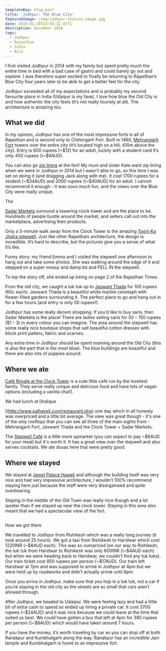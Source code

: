 ```yaml
---
templateKey: blog-post
title: 'Jodhpur: The Blue City'
featuredImage: /img/jodhpur-feature-image.jpg
date: 2019-01-28T23:55:32.077Z
description: December 2018
tags:
  - Jodhpur
  - Rajasthan
  - India
  - Asia
---
```

I first visited Jodhpur in 2014 with my family but spent pretty much the entire time in bed with a bad case of gastro and could barely go out and explore. I was therefore super excited to finally be returning to Rajasthan’s Blue City four years later to be able to get a better feel for the city.

Jodhpur exceeded all of my expectations and is probably my second favourite place in India (Udaipur is my fave). I love how blue the Old City is and how authentic the city feels (it’s not really touristy at all). The architecture is amazing too. 

## What we did

In my opinion, Jodhpur has one of the most impressive forts in all of Rajasthan and is second only to Chittorgarh Fort. Built in 1460, [Mehrangarh Fort](http://www.mehrangarh.org/) towers over the entire city (it’s located high on a hill, 410m above the city). Entry is 600 rupees (\~$12) for an adult, luckily with a student card it’s only 450 rupees (\~$9AUD). 

You can also go [zip lining](https://www.flyingfox.asia/Destination/Jodhpur.php) at the fort! My mum and sister Kate went zip lining when we were in Jodhpur in 2014 but I wasn’t able to go, so this time I was set on doing it (and dragging Jack along with me). It cost 1700 rupees for a student (\~$34AUD) and 2000 rupees (\~$40AUD) for an adult.  I cannot recommend it enough - it was sooo much fun, and the views over the Blue City were really unique.

The [Sadar Markets](https://www.google.com/maps/place/Sardar+Market/@26.294245,73.0242119,15z/data=!4m5!3m4!1s0x0:0xefaac6ad407e1d2f!8m2!3d26.294245!4d73.0242119) surround a towering clock tower and are the place to be. Hundreds of people bustle around the market, and sellers call out into the marketplace, advertising their products. 

Only a 5-minute walk away from the Clock Tower is the amazing [Toorji Ka Jhalra stepwell](https://www.google.com/maps/place/Toorji+Ka+Jhalra/@26.297056,73.0229519,15z/data=!4m2!3m1!1s0x0:0x1a832f26ce92f02c?ved=2ahUKEwizp7ixhpTgAhVbfysKHTKcAv4Q_BIwEHoECAUQCA). Just like other Rajasthani architecture, the design is incredible. It’s hard to describe, but the pictures give you a sense of what it’s like.

Funny story: my friend Emma and I visited the stepwell one afternoon to hang out and take some photos. She was walking around the edge of it and stepped on a super mossy and damp bit and FELL IN the stepwell. To top the story off, she ended up being on page 2 of the Rajasthan Times.

From the old city, we caught a tuk tuk up to [Jaswant Thada](https://www.google.com/maps/place/Jaswant+Thada/@26.3042251,73.0252158,15z/data=!4m5!3m4!1s0x0:0xef978326c4f61fbd!8m2!3d26.3042251!4d73.0252158) for 100 rupees (60c each). Jaswant Thada is a beautiful white marble cenotaph with flower-filled gardens surrounding it. The perfect place to go and hang out in for a few hours (and entry is only 50 rupees!). 

Jodhpur has some really decent shopping. If you’d like to buy saris, then Sadar Markets is the place! There are ladies selling saris for 50 – 150 rupees ($1 – 3) in every colour you can imagine. The area around the stepwell has some really nice boutique shops that sell beautiful cotton dresses with block print patters, fabric and scarves.

Any extra time in Jodhpur should be spent roaming around the Old City (this is also the part that is the most blue). The blue buildings are beautiful and there are also lots of puppies around.

## Where we ate

[Café Royale at the Clock Tower](https://cafe-royale-at-clocktower.business.site/) is a cute little café run by the loveliest family.  They serve really unique and delicious food and have lots of vegan options (including a vanilla chai!).

We had lunch at [Indique](http://www.palhaveli.com/restaurant.php) one day which in all honesty was overpriced and a little bit average. The view was great though - it's one of the only rooftops that you can see all three of the main sights from - Mehrangarh Fort, Jaswant Thada and the Clock Tower + Sadar Markets.

The [Stepwell Café](http://www.stepwellcafe.com/) is a little more upmarket (you can expect to pay ~$6AUD for your meal) but it's worth it. It has a great view over the stepwell and also serves cocktails. We ate dosas here that were pretty good. 

## Where we stayed

We stayed at [Jewel Palace Haweli](https://www.booking.com/hotel/in/jewel-palace-jodhpur.en-gb.html?aid=356980;label=gog235jc-1DCAsobEIUamV3ZWwtcGFsYWNlLWpvZGhwdXJIM1gDaA-IAQGYAQm4AQfIAQzYAQPoAQGIAgGoAgM;sid=1584bb802211887fab0b156ba5cbf858;dist=0&keep_landing=1&sb_price_type=total&type=total&) and although the building itself was very nice and had very impressive architecture, I wouldn’t 100% recommend staying here just because the staff were very disorganised and quite overbearing. 

Staying in the middle of the Old Town was really nice though and a lot quieter than if we stayed up near the clock tower. Staying in this area also meant that we had a spectacular view of the fort.

##  How we got there

We travelled to Jodhpur from Rishikesh which was a really long journey (it took around 25 hours). We got a taxi from Rishikesh to Haridwar which cost 1220INR (\~$8AUD each). This was so overpriced (on our way to Rishikesh, the tuk tuk from Haridwar to Rishikesh was only 600INR (\~$4AUD each) but when we were heading back to Haridwar, we couldn’t find any tuk tuks). Our train ticket cost 850 rupees per person (~$17AUD). Our train left Haridwar at 7pm and was supposed to arrive in Jodhpur at 4pm but we were held up by roadworks and didn’t actually arrive until 6pm. 

Once you arrive in Jodhpur, make sure that you hop in a tuk tuk, not a car if you’re staying in the old city as the streets are so small that cars aren’t allowed through. 

After Jodhpur, we headed to Udaipur. We were feeling lazy and had a little bit of extra cash to spend so ended up hiring a private car. It cost 3700 rupees (\~$24AUD) and it was nice because we could leave at the time that suited us best. We could have gotten a bus that left at 4pm for 380 rupees per person (\~$8AUD) which would have taken around 7 hours. 

If you have the money, it’s worth traveling by car as you can stop off at both Ranakpur and Kumbhalgarh along the way. Ranakpur has an incredible Jain temple and Kumbhalgarh is home to an impressive fort.
